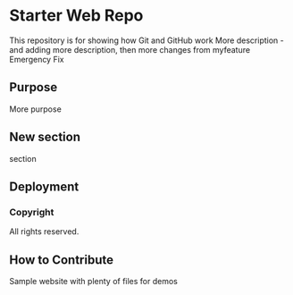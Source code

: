 # Starter Web Repo

This repository is for showing how Git and GitHub work
More description - and adding more description, then more changes from myfeature
Emergency Fix

## Purpose

More purpose

## New section

section

## Deployment

### Copyright

All rights reserved.

## How to Contribute

Sample website with plenty of files for demos

